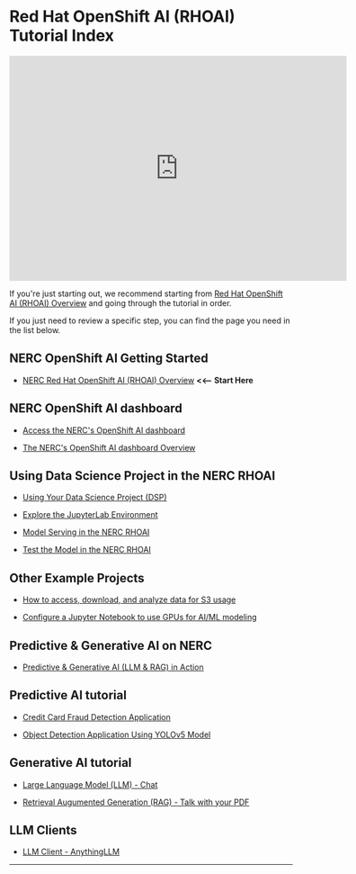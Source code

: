# Red Hat OpenShift AI (RHOAI) Tutorial Index

<!-- markdownlint-disable -->
<iframe width="600" height="400" src="https://www.youtube.com/embed/qzGk05Isgbc?si=DntpBWSEbXaEpxIk" title="NERC RHODS Demo" frameborder="0" allow="accelerometer; autoplay; clipboard-write; encrypted-media; gyroscope; picture-in-picture; web-share" referrerpolicy="strict-origin-when-cross-origin" allowfullscreen></iframe>
<!-- markdownlint-enable -->

If you're just starting out, we recommend starting from [Red Hat OpenShift AI
(RHOAI) Overview](get-started/rhoai-overview.md) and going through the tutorial
in order.

If you just need to review a specific step, you can find the page you need in
the list below.

## NERC OpenShift AI Getting Started

- [NERC Red Hat OpenShift AI (RHOAI) Overview](get-started/rhoai-overview.md)
    **<<-- Start Here**

## NERC OpenShift AI dashboard

- [Access the NERC's OpenShift AI dashboard](logging-in/access-the-rhoai-dashboard.md)

- [The NERC's OpenShift AI dashboard Overview](logging-in/the-rhoai-dashboard-overview.md)

## Using Data Science Project in the NERC RHOAI

- [Using Your Data Science Project (DSP)](data-science-project/using-projects-the-rhoai.md)

- [Explore the JupyterLab Environment](data-science-project/explore-the-jupyterlab-environment.md)

- [Model Serving in the NERC RHOAI](data-science-project/model-serving-in-the-rhoai.md)

- [Test the Model in the NERC RHOAI](data-science-project/testing-model-in-the-rhoai.md)

## Other Example Projects

- [How to access, download, and analyze data for S3 usage](other-projects/how-access-s3-data-then-download-and-analyze-it.md)

- [Configure a Jupyter Notebook to use GPUs for AI/ML modeling](other-projects/configure-jupyter-notebook-use-gpus-aiml-modeling.md)

## Predictive & Generative AI on NERC

- [Predictive & Generative AI (LLM & RAG) in Action](other-projects/predictive-and-generative-AI.md)

## Predictive AI tutorial

- [Credit Card Fraud Detection Application](other-projects/fraud-detection-predictive-ai-app.md)

- [Object Detection Application Using YOLOv5 Model](other-projects/object-detection-app-using-yolo5.md)

## Generative AI tutorial

- [Large Language Model (LLM) - Chat](other-projects/LLM-chat.md)

- [Retrieval Augumented Generation (RAG) - Talk with your PDF](other-projects/RAG-talk-with-your-pdf.md)

## LLM Clients

- [LLM Client - AnythingLLM](other-projects/LLM-client-AnythingLLM.md)

---
